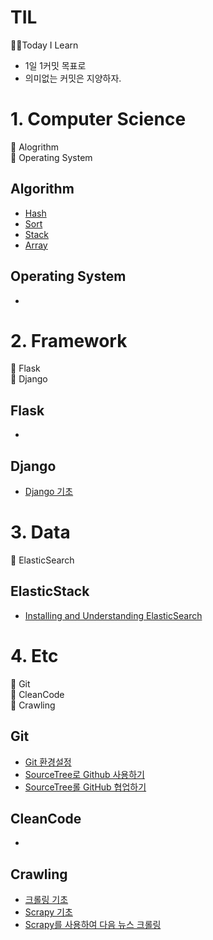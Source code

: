 # TIL
🏃‍♂️Today I Learn
- 1일 1커밋 목표로
- 의미없는 커밋은 지양하자.

# 1. Computer Science
📙 Alogrithm     
📙 Operating System     

## Algorithm
- [Hash](Algorithm/Hash.md)
- [Sort](Algorithm/Sort.md)
- [Stack](Algorithm/Stack.md)
- [Array](Algorithm/Array.md)
## Operating System
- 
# 2. Framework
📙 Flask     
📙 Django    

## Flask
- 
## Django
- [Django 기초](Django/Django_basic.md)
# 3. Data
📙 ElasticSearch     

## ElasticStack
- [Installing and Understanding ElasticSearch](ElasticStack/ch01_Understanding_ElasticSearch.md)

# 4. Etc
📙 Git    
📙 CleanCode    
📙 Crawling    

## Git
- [Git 환경설정](Git/git환경설정.md)
- [SourceTree로 Github 사용하기](Git/[sourcetree]basic.md)
- [SourceTree롤 GitHub 협업하기](Git/[sourcetree]branch.md)
## CleanCode
- 
## Crawling
- [크롤링 기초](Crawling/crawling_basic.md)
- [Scrapy 기초](Crawling/Scrapy_basic.md)
- [Scrapy를 사용하여 다음 뉴스 크롤링](Crawling/Scrapy_newsCrawl.md)

